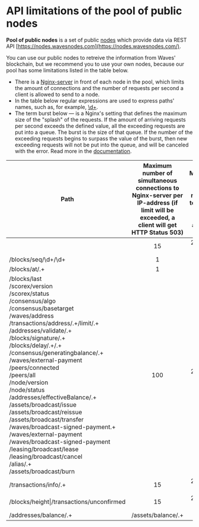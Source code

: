 # API limitations of the pool of public nodes

**Pool of public nodes** is a set of public [nodes](/en/blockchain/node) which provide data via REST API [https://nodes.wavesnodes.com](https://nodes.wavesnodes.com/).

You can use our public nodes to retreive the information from Waves' blockchain, but we recommend you to use your own nodes, because our pool has some limitations listed in the table below.

<note type="info" title="">
<ul><li>There is a <a href="https://www.nginx.com">Nginx-server</a> in front of each node in the pool, which limits the amount of connections and the number of requests per second a client is allowed to send to a node.</li>
<li>In the table below regular expressions are used to express paths' names, such as, for example, <a href="https://stackoverflow.com/questions/2841550/what-does-d-mean-in-regular-expression-terms">\d+</a>.</li>
<li>The term burst below — is a Nginx's setting that defines the maximum size of the "splash" of the requests. If the amount of arriving requests per second exceeds the defined value, all the exceeding requests are put into a queue. The burst is the size of that queue. If the number of the exceeding requests begins to surpass the value of the burst, then new exceeding requests will not be put into the queue, and will be canceled with the error. Read more in the <a href="http://nginx.org/en/docs/http/ngx_http_limit_req_module.html">documentation</a>.</li></ul>
</note>

| Path | Maximum number of simultaneous connections to Nginx-server per IP-address (if limit will be exceeded, a client will get HTTP Status 503) | Maximum number of the requests to Nginx-server per IP-address |
| --- | :---: | :---: |
|  | 15 | 20 (burst 50) |
| /blocks/seq/\d+/\d+ | 1 | 1 |
| /blocks/at/.+ | 1 | 1 |
|/blocks/last<br/>/scorex/version<br/>/scorex/status<br/>/consensus/algo<br/>/consensus/basetarget<br/>/waves/address<br/>/transactions/address/.+/limit/.+<br/>/addresses/validate/.+<br/>/blocks/signature/.+<br/>/blocks/delay/.+/.+<br/>/consensus/generatingbalance/.+<br/>/waves/external-payment<br/>/peers/connected<br/>/peers/all<br/>/node/version<br/>/node/status<br/>/addresses/effectiveBalance/.+<br/>/assets/broadcast/issue<br/>/assets/broadcast/reissue<br/>/assets/broadcast/transfer<br/>/waves/broadcast-signed-payment.+<br/>/waves/external-payment<br/>/waves/broadcast-signed-payment<br/>/leasing/broadcast/lease<br/>/leasing/broadcast/cancel<br/>/alias/.+<br/>/assets/broadcast/burn |  100|  20 (burst 50) |
| /transactions/info/.+ | 15 | 20 (burst 50) |
| /blocks/height\|/transactions/unconfirmed | 15 | 20 (burst 50) |
| /addresses/balance/.+|/assets/balance/.+ | 15 | 100 (burst 50) |
